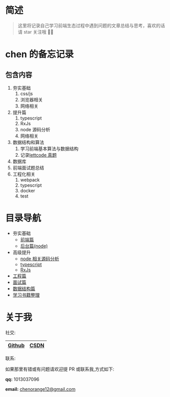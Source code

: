 # 简述

> 这里将记录自己学习前端生态过程中遇到问题的文章总结与思考，喜欢的话请 star 关注哦 👏👏

# chen 的备忘记录

## 包含内容

1. 夯实基础
   1. css/js
   2. 浏览器相关
   3. 网络相关
2. 提升篇
   1. typescript
   2. RxJs
   3. node 源码分析
   4. 网络相关
3. 数据结构和算法
   1. 学习前端基本算法与数据结构
   2. 记录[lettcode 真题](./packages/lettcode)
4. 数据库
5. 前端面试题总结
6. 工程化相关
   1. webpack
   2. typescript
   3. docker
   4. test

# 目录导航

- 夯实基础
  - [前端篇](https://cc7gs.github.io/frontEnd_note/basic)
  - [后台篇(node)](https://cc7gs.github.io/frontEnd_note/node_basic)
- 高级提升
  - [node 相关源码分析](https://cc7gs.github.io/frontEnd_note/node_source)
  - [typescript](https://cc7gs.github.io/frontEnd_note/typescript)
  - [RxJs](https://cc7gs.github.io/frontEnd_note/RxJs)
- [工程篇](https://cc7gs.github.io/frontEnd_note/ngineering)
- [面试篇](https://cc7gs.github.io/frontEnd_note/interview/)
- [数据结构篇](https://cc7gs.github.io/frontEnd_note/lettcode/)
- [学习书籍整理](./packages/books/)

# 关于我

社交:

| [Github](https://github.com/cc7gs) | [CSDN](https://blog.csdn.net/qq_37674616) |
| --- | --- |

联系:

如果那里有错或有问题请欢迎提 PR 或联系我,方式如下:

**qq:** 1013037096

**email:** chenorange12@gmail.com
